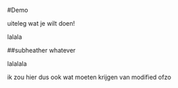 #Demo

uiteleg wat je wilt doen!


lalala


##subheather whatever

lalalala


ik zou hier dus ook wat moeten krijgen van modified ofzo

